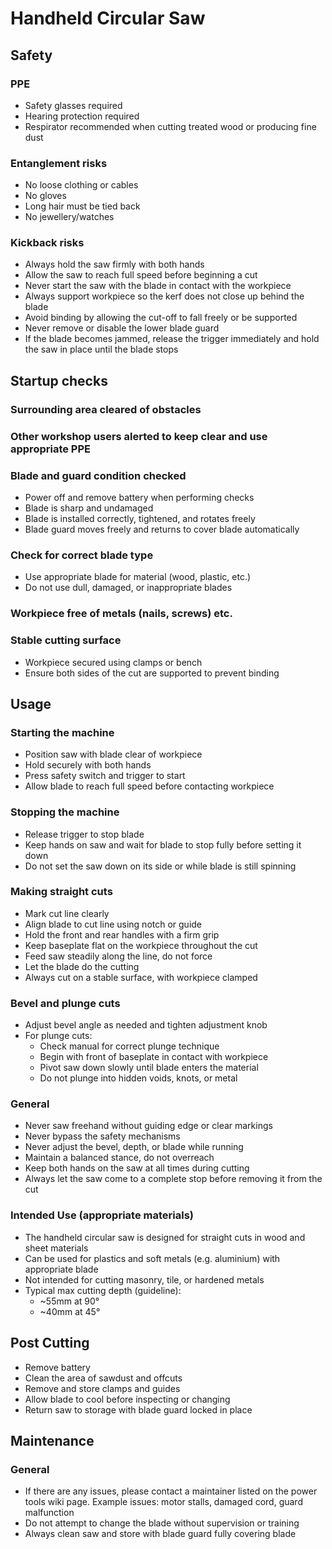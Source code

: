 # Handheld Circular Saw

## Safety

### PPE

* Safety glasses required
* Hearing protection required
* Respirator recommended when cutting treated wood or producing fine dust

### Entanglement risks

* No loose clothing or cables
* No gloves
* Long hair must be tied back
* No jewellery/watches

### Kickback risks

* Always hold the saw firmly with both hands
* Allow the saw to reach full speed before beginning a cut
* Never start the saw with the blade in contact with the workpiece
* Always support workpiece so the kerf does not close up behind the blade
* Avoid binding by allowing the cut-off to fall freely or be supported
* Never remove or disable the lower blade guard
* If the blade becomes jammed, release the trigger immediately and hold the saw in place until the blade stops

## Startup checks

### Surrounding area cleared of obstacles

### Other workshop users alerted to keep clear and use appropriate PPE

### Blade and guard condition checked

* Power off and remove battery when performing checks
* Blade is sharp and undamaged
* Blade is installed correctly, tightened, and rotates freely
* Blade guard moves freely and returns to cover blade automatically

### Check for correct blade type

* Use appropriate blade for material (wood, plastic, etc.)
* Do not use dull, damaged, or inappropriate blades

### Workpiece free of metals (nails, screws) etc.

### Stable cutting surface

* Workpiece secured using clamps or bench
* Ensure both sides of the cut are supported to prevent binding

## Usage

### Starting the machine

* Position saw with blade clear of workpiece
* Hold securely with both hands
* Press safety switch and trigger to start
* Allow blade to reach full speed before contacting workpiece

### Stopping the machine

* Release trigger to stop blade
* Keep hands on saw and wait for blade to stop fully before setting it down
* Do not set the saw down on its side or while blade is still spinning

### Making straight cuts

* Mark cut line clearly
* Align blade to cut line using notch or guide
* Hold the front and rear handles with a firm grip
* Keep baseplate flat on the workpiece throughout the cut
* Feed saw steadily along the line, do not force
* Let the blade do the cutting
* Always cut on a stable surface, with workpiece clamped

### Bevel and plunge cuts

* Adjust bevel angle as needed and tighten adjustment knob
* For plunge cuts:
  * Check manual for correct plunge technique
  * Begin with front of baseplate in contact with workpiece
  * Pivot saw down slowly until blade enters the material
  * Do not plunge into hidden voids, knots, or metal

### General

* Never saw freehand without guiding edge or clear markings
* Never bypass the safety mechanisms
* Never adjust the bevel, depth, or blade while running
* Maintain a balanced stance, do not overreach
* Keep both hands on the saw at all times during cutting
* Always let the saw come to a complete stop before removing it from the cut

### Intended Use (appropriate materials)

* The handheld circular saw is designed for straight cuts in wood and sheet materials
* Can be used for plastics and soft metals (e.g. aluminium) with appropriate blade
* Not intended for cutting masonry, tile, or hardened metals
* Typical max cutting depth (guideline):
  - ~55mm at 90°
  - ~40mm at 45°

## Post Cutting

* Remove battery
* Clean the area of sawdust and offcuts
* Remove and store clamps and guides
* Allow blade to cool before inspecting or changing
* Return saw to storage with blade guard locked in place

## Maintenance

### General

* If there are any issues, please contact a maintainer listed on the power tools wiki page. Example issues: motor stalls, damaged cord, guard malfunction
* Do not attempt to change the blade without supervision or training
* Always clean saw and store with blade guard fully covering blade
